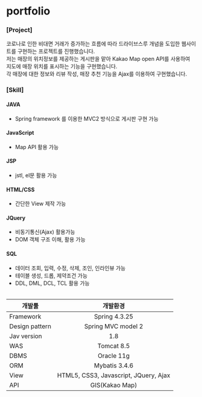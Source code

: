 # portfolio

### [Project]
코로나로 인한 비대면 거래가 증가하는 흐름에 따라 드라이브스루 개념을 도입한 웹사이트를 구현하는 프로젝트를 진행했습니다.<br>
저는 매장의 위치정보를 제공하는 게시판을 맡아 Kakao Map open API를 사용하여 지도에 매장 위치를 표시하는 기능을 구현했습니다.<br>
각 매장에 대한 정보와 리뷰 작성, 매장 추천 기능을 Ajax를 이용하여 구현했습니다.

### [Skill]
#### JAVA
- Spring framework 를 이용한 MVC2 방식으로 게시판 구현 가능

#### JavaScript
- Map API 활용 가능

#### JSP
- jstl, el문 활용 가능

#### HTML/CSS
- 간단한 View 제작 가능

#### JQuery
- 비동기통신(Ajax) 활용가능 
- DOM 객체 구조 이해, 활용 가능

#### SQL
- 데이터 조회, 입력, 수정, 삭제, 조인, 인라인뷰 가능
- 테이블 생성, 드롭, 제약조건 가능
- DDL, DML, DCL, TCL 활용 가능<br><br>


| 개발툴 | 개발환경 |
|---|:---:|
| Framework | Spring 4.3.25 |
| Design pattern | Spring MVC model 2 |
| Jav version | 1.8 |
| WAS | Tomcat 8.5 |
| DBMS | Oracle 11g |
| ORM | Mybatis 3.4.6 |
| View | HTML5, CSS3, Javascript, JQuery, Ajax |
| API | GIS(Kakao Map) |

